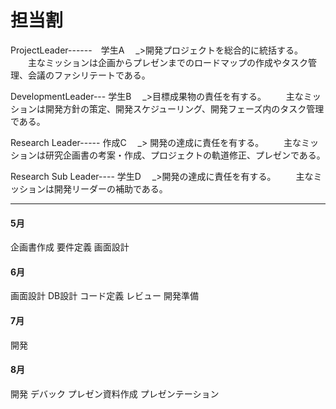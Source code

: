 # 担当割
ProjectLeader------　学生A
　_>開発プロジェクトを総合的に統括する。
　　主なミッションは企画からプレゼンまでのロードマップの作成やタスク管理、会議のファシリテートである。

DevelopmentLeader--- 学生B
　_>目標成果物の責任を有する。
　　主なミッションは開発方針の策定、開発スケジューリング、開発フェーズ内のタスク管理である。

Research Leader----- 作成C
　_> 開発の達成に責任を有する。
　　主なミッションは研究企画書の考案・作成、プロジェクトの軌道修正、プレゼンである。

Research Sub Leader---- 学生D
　_>開発の達成に責任を有する。
　　主なミッションは開発リーダーの補助である。

***
#### 5月        
企画書作成
要件定義
画面設計
#### 6月
画面設計
DB設計
コード定義
レビュー
開発準備
#### 7月
開発
#### 8月
開発
デバック
プレゼン資料作成
プレゼンテーション
